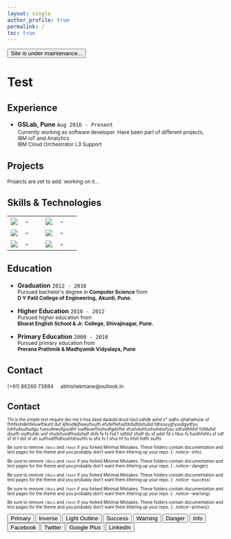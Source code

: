 ```yaml
---
layout: single
author_profile: true
permalink: /
toc: true
---
```


<button class='btn btn--danger'>Site is under maintenance...</button>

<!-- 
  <==========================> START  : Experience
-->
# Test
## Experience       <i class="fa fa-globe" aria-hidden="true"></i> 

* **GSLab, <i class="fa fa-map-marker" aria-hidden="true"></i> Pune**   `Aug 2016 - Present`                        <br />
  <small>
    Currently working as software developer.
    Have been part of different projects,                       <br/>
    <i class="fa fa-check" aria-hidden="true"></i> 
    IBM IoT and Analytics                         <br/>
    <i class="fa fa-check" aria-hidden="true"></i>
    IBM Cloud Orchestrator L3 Support             <br/>
  </small>

<!-- 
  <==========================> END    : Experience
-->
<!-- ----------------------------------------------------------------------------------------------------------- -->
<!-- 
  <==========================> START  : Projects
-->
## Projects         <i class="fa fa-lightbulb-o" aria-hidden="true"></i>
  <small>Projects are yet to add. working on it...</small>
<!-- 
  <==========================> END    : Projects
-->
<!-- ----------------------------------------------------------------------------------------------------------- -->
<!-- 
  <==========================> START  : Programming Skills
-->
## Skills & Technologies <i class='fa fa-laptop' aria-hidden='true'></i>
  <table class="skills_table">
    <colgroup>
       <col span="1" style="width: 20%;">
       <col span="1" style="width: 30%;">
       <col span="1" style="width: 20%;">
       <col span="1" style="width: 30%;">
    </colgroup>
    <tbody>
      <tr>
        <td>
          <img src="https://cdn4.iconfinder.com/data/icons/logos-3/456/nodejs-new-pantone-black-64.png"/>
        </td>
        <td>
          <div>
            <div style="width: 90%;">-</div>
          </div>
        </td>
        <td>
          <img src="https://cdn4.iconfinder.com/data/icons/logos-3/456/nodejs-new-pantone-black-64.png"/>
        </td>
        <td>
          <div>
            <div style="width: 90%;">-</div>
          </div>
        </td>
      </tr>
      <tr>
        <td>
          <img src="https://cdn4.iconfinder.com/data/icons/logos-3/456/nodejs-new-pantone-black-64.png"/>
        </td>
        <td>
          <div>
            <div style="width: 90%;">-</div>
          </div>
        </td>
        <td>
          <img src="https://cdn4.iconfinder.com/data/icons/logos-3/456/nodejs-new-pantone-black-64.png"/>
        </td>
        <td>
          <div>
            <div style="width: 90%;">-</div>
          </div>
        </td>
      </tr>
      <tr>
        <td>
          <img src="https://cdn4.iconfinder.com/data/icons/logos-3/456/nodejs-new-pantone-black-64.png"/>
        </td>
        <td>
          <div>
            <div style="width: 90%;">-</div>
          </div>
        </td>
        <td>
          <img src="https://cdn4.iconfinder.com/data/icons/logos-3/456/nodejs-new-pantone-black-64.png"/>
        </td>
        <td>
          <div>
            <div style="width: 90%;">-</div>
          </div>
        </td>
      </tr>
    </tbody>
  </table>

<!-- 
  <==========================> END    : Programming Skills
-->
<!-- ----------------------------------------------------------------------------------------------------------- -->
<!-- 
  <==========================> START  : Education
-->
## Education        <i class="fa fa-pencil" aria-hidden="true"></i> 

* **Graduation**                                                `2012 - 2016`   <br/>
  <small>
    Pursued bachelor's degree in 
    **Computer Science** from                                   <br/>
    <i class="fa fa-institution" aria-hidden="true"></i> 
    **D Y Patil College of Engineering,**
    <i class="fa fa-map-marker" aria-hidden="true"></i> 
    **Akurdi, Pune.**
  </small>

* **Higher Education**                                          `2010 - 2012`   <br/>
  <small>
    Pursued higher education from                               <br />
    <i class="fa fa-institution" aria-hidden="true"></i> 
    **Bharat English School & Jr. College, <i class="fa fa-map-marker" aria-hidden="true"></i> Shivajinagar, Pune.**
  </small>

* **Primary Education**                                         `2000 - 2010`   <br/>
  <small>
    Pursued primary education from                              <br />
    <i class="fa fa-institution" aria-hidden="true"></i> 
    **Prerana Prathmik & Madhyamik Vidyalaya, <i class="fa fa-map-marker" aria-hidden="true"></i> Pune**
  </small>

<!-- 
  <==========================> END    : Education
-->
<!-- ----------------------------------------------------------------------------------------------------------- -->
<!-- 
  <==========================> START  : Contact
-->
## Contact   <i class='fa fa-phone-square' aria-hidden='true'></i>
  <small>
    <i class='fa fa-phone' aria-hidden='true'></i> 
    <a style ="text-decoration: none;" href="tel:+918626073884">(+91) 86260 73884</a>
    &nbsp; &nbsp;
    <i class='fa fa-envelope' aria-hidden='true'></i> 
    <a style ="text-decoration: none;" href="mailto:abhishekmane@outlook.in">abhishekmane@outlook.in</a>
  <small>
<!-- 
  <==========================> END    : Contact
-->

# Contact   <i class='fa fa-phone-square' aria-hidden='true'></i>
  Thi is the simple text require dor me ti hsa dasd daskdd dosd njsd sahdk ashd  s* sjdhs sjhahwhuiw uf fhhfkshdkhfeiuwfhkshf duf iijfksdlkjfiewyfiuufh efufeffiefuijfdnbdfdshubd fdhssuygfyusdgydfyu fuhfudsuihudgu fuesufewufgsudhf sudfeuwfhiuhsdfgdsfhe sfushduhfushuiheiufysu sdfuidhfdsf fsifduhd dsuifh siufhufds uisf sfudsfusidfhsdufsdf dsfs fs fs fsd f sdfdsf sfsdf du sf udsf fd s fdus fs fusdhfshfu sf sdf sf  sf f dsf sf uh suifhsdifhdhushfshsuhfs iu sfis fs f sfus hf hs hfsh hdfh siufhi
<!-- 
  <==========================> END    : Contact
-->

Be sure to remove `/docs` and `/test` if you forked Minimal Mistakes. These folders contain documentation and test pages for the theme and you probably don't want them littering up your repo.
{: .notice--info}

Be sure to remove `/docs` and `/test` if you forked Minimal Mistakes. These folders contain documentation and test pages for the theme and you probably don't want them littering up your repo.
{: .notice--danger}

Be sure to remove `/docs` and `/test` if you forked Minimal Mistakes. These folders contain documentation and test pages for the theme and you probably don't want them littering up your repo.
{: .notice--success}

Be sure to remove `/docs` and `/test` if you forked Minimal Mistakes. These folders contain documentation and test pages for the theme and you probably don't want them littering up your repo.
{: .notice--warning}

Be sure to remove `/docs` and `/test` if you forked Minimal Mistakes. These folders contain documentation and test pages for the theme and you probably don't want them littering up your repo.
{: .notice--primary}

<button class='btn btn--primary'>Primary</button>
<button class='btn btn--inverse'>Inverse</button>
<button class='btn btn--light-outline'>Light Outline</button>
<button class='btn btn--success'>Success</button>
<button class='btn btn--warning'>Warning</button>
<button class='btn btn--danger'>Danger</button>
<button class='btn btn--info'>Info</button>
<button class='btn btn--facebook'>Facebook</button>
<button class='btn btn--twitter'>Twitter</button>
<button class='btn btn--google-plus'>Google Plus</button>
<button class='btn btn--linkedin'>LinkedIn</button>